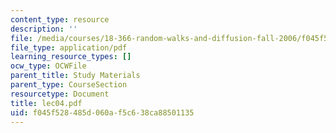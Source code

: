 ```yaml
---
content_type: resource
description: ''
file: /media/courses/18-366-random-walks-and-diffusion-fall-2006/f045f528485d060af5c638ca88501135_lec04.pdf
file_type: application/pdf
learning_resource_types: []
ocw_type: OCWFile
parent_title: Study Materials
parent_type: CourseSection
resourcetype: Document
title: lec04.pdf
uid: f045f528-485d-060a-f5c6-38ca88501135
---
```

